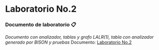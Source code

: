 # Laboratorio No.2

### Documento de laboratorio 📋
_Documento con analizador, tablas y grafo LALR(1), tabla con analizador generado por BISON y pruebas_
Documento: [Laboratorio No.2](https://github.com/Ale180820/Laboratorio-No.2/blob/main/Laboratorio%20No.2%20(Teor%C3%ADa)/Laboratorio%2002%20-%20Parser%20generator.pdf)
